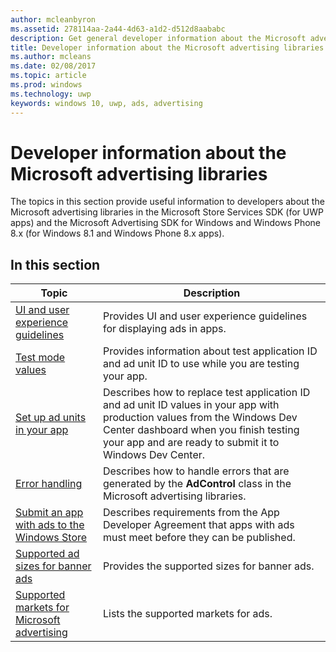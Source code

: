 ```yaml
---
author: mcleanbyron
ms.assetid: 278114aa-2a44-4d63-a1d2-d512d8aababc
description: Get general developer information about the Microsoft advertising libraries in the Microsoft Store Services SDK.
title: Developer information about the Microsoft advertising libraries
ms.author: mcleans
ms.date: 02/08/2017
ms.topic: article
ms.prod: windows
ms.technology: uwp
keywords: windows 10, uwp, ads, advertising
---
```


# Developer information about the Microsoft advertising libraries




The topics in this section provide useful information to developers about the Microsoft advertising libraries in the Microsoft Store Services SDK (for UWP apps) and the Microsoft Advertising SDK for Windows and Windows Phone 8.x (for Windows 8.1 and Windows Phone 8.x apps).


## In this section

| Topic                                                                                                       | Description                 |
|-------------------------------------------------------------------------------------------------------------|-----------------------------|
| [UI and user experience guidelines](ui-and-user-experience-guidelines.md) |  Provides UI and user experience guidelines for displaying ads in apps.  |
| [Test mode values](test-mode-values.md)        |  Provides information about test application ID and ad unit ID to use while you are testing your app.   |
| [Set up ad units in your app](set-up-ad-units-in-your-app.md)      | Describes how to replace test application ID and ad unit ID values in your app with production values from the Windows Dev Center dashboard when you finish testing your app and are ready to submit it to Windows Dev Center.   |
| [Error handling](error-handling-with-advertising-libraries.md)                                    |  Describes how to handle errors that are generated by the **AdControl** class in the Microsoft advertising libraries.   |
| [Submit an app with ads to the Windows Store](submit-an-app-with-ads-to-the-windows-store.md)                                    |  Describes requirements from the App Developer Agreement that apps with ads must meet before they can be published.   |
| [Supported ad sizes for banner ads](supported-ad-sizes-for-banner-ads.md)                                    |  Provides the supported sizes for banner ads.   |
| [Supported markets for Microsoft advertising](supported-markets-for-microsoft-advertising.md)                                    |  Lists the supported markets for ads.   |



 

 
